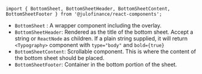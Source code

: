 `import { BottomSheet, BottomSheetHeader, BottomSheetContent, BottomSheetFooter } from '@julofinance/react-components';`

- `BottomSheet` : A wrapper component including the overlay.
- `BottomSheetHeader`: Rendered as the title of the bottom sheet. Accept a string or `ReactNode` as children. If a plain string supplied, it will return `<Typography>` component with `type="body"` and `bold={true}`
- `BottomSheetContent`: Scrollable component. This is where the content of the bottom sheet should be placed.
- `BottomSheetFooter`: Container in the bottom portion of the sheet.
